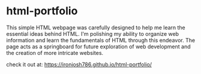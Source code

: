 # html-portfolio
This simple HTML webpage was carefully designed to help me learn the essential ideas behind HTML. I'm polishing my ability to organize web information and learn the fundamentals of HTML through this endeavor. The page acts as a springboard for future exploration of web development and the creation of more intricate websites.

check it out at: https://ironjosh786.github.io/html-portfolio/

